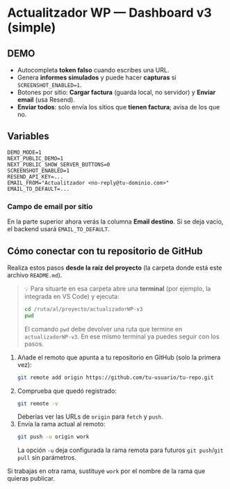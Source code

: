 # Actualitzador WP — Dashboard v3 (simple)

## DEMO
- Autocompleta **token falso** cuando escribes una URL.
- Genera **informes simulados** y puede hacer **capturas** si `SCREENSHOT_ENABLED=1`.
- Botones por sitio: **Cargar factura** (guarda local, no servidor) y **Enviar email** (usa Resend).
- **Enviar todos**: solo envía los sitios que **tienen factura**; avisa de los que no.

## Variables
```
DEMO_MODE=1
NEXT_PUBLIC_DEMO=1
NEXT_PUBLIC_SHOW_SERVER_BUTTONS=0
SCREENSHOT_ENABLED=1
RESEND_API_KEY=...
EMAIL_FROM="Actualitzador <no-reply@tu-dominio.com>"
EMAIL_TO_DEFAULT=...
```


### Campo de email por sitio
En la parte superior ahora verás la columna **Email destino**. Si se deja vacío, el backend usará `EMAIL_TO_DEFAULT`.

## Cómo conectar con tu repositorio de GitHub
Realiza estos pasos **desde la raíz del proyecto** (la carpeta donde está este archivo `README.md`).

> 💡 Para situarte en esa carpeta abre una **terminal** (por ejemplo, la integrada en VS Code) y ejecuta:
> ```bash
> cd /ruta/al/proyecto/actualizadorWP-v3
> pwd
> ```
> El comando `pwd` debe devolver una ruta que termine en `actualizadorWP-v3`. En ese mismo terminal ya puedes seguir con los pasos.

1. Añade el remoto que apunta a tu repositorio en GitHub (solo la primera vez):
   ```bash
   git remote add origin https://github.com/tu-usuario/tu-repo.git
   ```
2. Comprueba que quedó registrado:
   ```bash
   git remote -v
   ```
   Deberías ver las URLs de `origin` para `fetch` y `push`.
3. Envía la rama actual al remoto:
   ```bash
   git push -u origin work
   ```
   La opción `-u` deja configurada la rama remota para futuros `git push`/`git pull` sin parámetros.

Si trabajas en otra rama, sustituye `work` por el nombre de la rama que quieras publicar.
